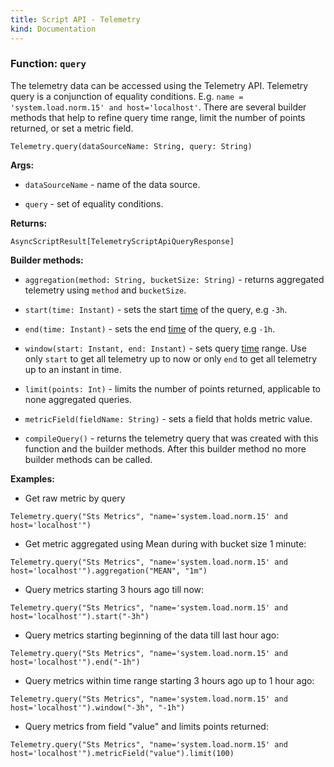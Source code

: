 ```yaml
---
title: Script API - Telemetry
kind: Documentation
---
```


### Function: `query`

The telemetry data can be accessed using the Telemetry API. Telemetry query is a conjunction of equality conditions. E.g. `name = 'system.load.norm.15' and host='localhost'`. There are several builder methods that help to refine query time range, limit the number of points returned, or set a metric field.
```
Telemetry.query(dataSourceName: String, query: String)
```
**Args:**

* `dataSourceName` - name of the data source.

* `query` - set of equality conditions.

**Returns:**

`AsyncScriptResult[TelemetryScriptApiQueryResponse]`

**Builder methods:**

* `aggregation(method: String, bucketSize: String)` - returns aggregated telemetry using `method` and `bucketSize`.

* `start(time: Instant)` - sets the start [time](/develop/scripting/time) of the query, e.g `-3h`.

* `end(time: Instant)` - sets the end [time](/develop/scripting/time) of the query, e.g `-1h`.

* `window(start: Instant, end: Instant)` - sets query [time](/develop/scripting/time) range. Use only `start` to get all telemetry up to now or only `end` to get all telemetry up to an instant in time.

* `limit(points: Int)` - limits the number of points returned, applicable to none aggregated queries.

* `metricField(fieldName: String)` - sets a field that holds metric value.

* `compileQuery()` - returns the telemetry query that was created with this function and the builder methods. After this builder method no more builder methods can be called.

**Examples:**

* Get raw metric by query
```
Telemetry.query("Sts Metrics", "name='system.load.norm.15' and host='localhost'")
```

* Get metric aggregated using Mean during with bucket size 1 minute:
```
Telemetry.query("Sts Metrics", "name='system.load.norm.15' and host='localhost'").aggregation("MEAN", "1m")
```

* Query metrics starting 3 hours ago till now:
```
Telemetry.query("Sts Metrics", "name='system.load.norm.15' and host='localhost'").start("-3h")
```

* Query metrics starting beginning of the data till last hour ago:
```
Telemetry.query("Sts Metrics", "name='system.load.norm.15' and host='localhost'").end("-1h")
```

* Query metrics within time range starting 3 hours ago up to 1 hour ago:
```
Telemetry.query("Sts Metrics", "name='system.load.norm.15' and host='localhost'").window("-3h", "-1h")
```

* Query metrics from field "value" and limits points returned:
```
Telemetry.query("Sts Metrics", "name='system.load.norm.15' and host='localhost'").metricField("value").limit(100)
```
